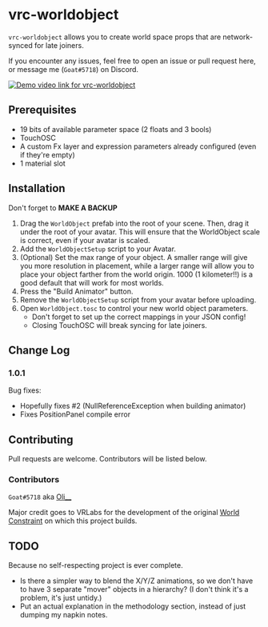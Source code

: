 # vrc-worldobject

`vrc-worldobject` allows you to create world space props that are network-synced for late joiners.

If you encounter any issues, feel free to open an issue or pull request here, or message me (`Goat#5718`) on Discord.

[![Demo video link for vrc-worldobject](https://img.youtube.com/vi/9rUnCouqyPs/0.jpg)](https://www.youtube.com/watch?v=9rUnCouqyPs)

## Prerequisites

* 19 bits of available parameter space (2 floats and 3 bools)
* TouchOSC
* A custom Fx layer and expression parameters already configured (even if they're empty)
* 1 material slot

## Installation

Don't forget to **MAKE A BACKUP**

1. Drag the `WorldObject` prefab into the root of your scene. Then, drag it under the root of your avatar. This will ensure that the WorldObject scale is correct, even if your avatar is scaled.
2. Add the `WorldObjectSetup` script to your Avatar.
3. (Optional) Set the max range of your object. A smaller range will give you more resolution in placement, while a larger range will allow you to place your object farther from the world origin. 1000 (1 kilometer!!) is a good default that will work for most worlds.
4. Press the "Build Animator" button.
5. Remove the `WorldObjectSetup` script from your avatar before uploading.
6. Open `WorldObject.tosc` to control your new world object parameters.
   * Don't forget to set up the correct mappings in your JSON config!
   * Closing TouchOSC will break syncing for late joiners.


## Change Log

### 1.0.1

Bug fixes:

* Hopefully fixes #2 (NullReferenceException when building animator)
* Fixes PositionPanel compile error

## Contributing

Pull requests are welcome. Contributors will be listed below.

### Contributors

`Goat#5718` aka [Oli__](https://vrchat.com/home/user/usr_d9a5fde5-9a01-4623-b868-1182d4434d35)

Major credit goes to VRLabs for the development of the original [World Constraint](https://vrlabs.dev/item/world-constraint) on which this project builds.

## TODO

Because no self-respecting project is ever complete.

* Is there a simpler way to blend the X/Y/Z animations, so we don't have to have 3 separate "mover" objects in a hierarchy? (I don't think it's a problem, it's just untidy.)
* Put an actual explanation in the methodology section, instead of just dumping my napkin notes.
